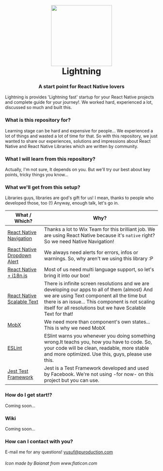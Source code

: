 
<h1 align="center">
  <img src="https://image.flaticon.com/icons/svg/127/127082.svg" height="200"/><br>
  Lightning
  <br>
</h1>
<h3 align="center">A start point for React Native lovers</h3>

Lightning is provides 'Lightning fast' startup for your React Native projects and complete guide for your journey!. We worked hard, experienced a lot, discussed so much and built this.

### What is this repository for? ###

Learning stage can be hard and expensive for people... We experienced a lot of things and wasted a lot of time for that. So with this repository, we just wanted to share our experiences, solutions and impressions about React Native and React Native Libraries which are written by community.

### What I will learn from this repository? ###

Actually, I'm not sure, It depends on you. But we'll try our best about key points, tricky things you know...

### What we'll get from this setup? ###
Libraries guys, libraries are god's gift for us! I mean, thanks to people who developed those, too (!) Anyway, enough talk, let's go in.

What / Which? | Why?
---------------- | -------------
[React Native Navigation](https://github.com/wix/react-native-navigation) | Thanks a lot to Wix Team for this brilliant job. We are using React Native because it's `native` right? So we need Native Navigation!
[React Native Dropdown Alert](https://github.com/testshallpass/react-native-dropdownalert) | We always need alerts for errors, infos or warnings. So, why aren't we using this library :P
[React Native + i18n.js](https://github.com/AlexanderZaytsev/react-native-i18n) | Most of us need multi language support, so let's bring it into our box!
[React Native Scalable Text](https://github.com/knowbody/react-native-text) | There is infinite screen resolutions and we are developing our apps to all of them (almost) And we are using Text component all the time but there is an issue... This component is not scaling itself for all resolutions but we have Scalable Text for that!
[MobX](https://mobx.js.org) | We need more than component's own states... This is why we need MobX
[ESLint](http://eslint.org) | ESlint warns you whenever you doing something wrong.It teachs you, how you have to code. So, your code will be clean, readable, more stable and more optimized. Use this, guys, please use this.
[Jest Test Framework](https://facebook.github.io/jest/) | Jest is a Test Framework developed and used by Facebook. We're not using -for now- on this project but you can use.

### How do I get start!? ###
Coming soon...

### Wiki ###
Coming soon...

### How can I contact with you? ###
E-mail me for any questions! 
yusuf@puroduction.com

<h6>Icon made by Baianat from www.flaticon.com</h6>
